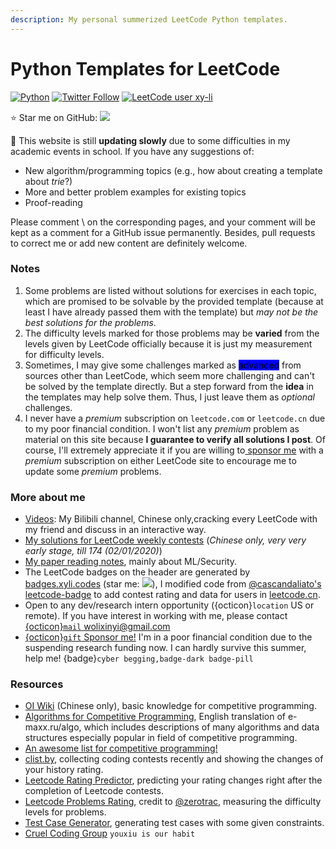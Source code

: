 ```yaml
---
description: My personal summerized LeetCode Python templates.
---
```


# Python Templates for LeetCode

[![Python](https://custom-icon-badges.herokuapp.com/badge/Python-3.10-blue?style=flat-square\&logo=python\&logoColor=white)](https://docs.python.org/3.10/) [![Twitter Follow](https://img.shields.io/twitter/follow/yangzhou301)](https://twitter.com/yangzhou301) [![LeetCode user xy-li](https://img.shields.io/badge/dynamic/json?style=flat-square\&labelColor=black\&color=%23ffa116\&label=Solved\&query=solvedOverTotal\&url=https%3A%2F%2Fbadge.xyli.tech/%2Fapi%2Fusers%2Fxy-li\&logo=leetcode\&logoColor=yellow)](https://leetcode.com/xy-li/)

:star: Star me on GitHub: [![](https://img.shields.io/github/stars/li-xin-yi/lctemplates?style=social)](https://github.com/li-xin-yi/lctemplates)

:mega: This website is still **updating slowly** due to some difficulties in my academic events in school. If you have any suggestions of:

* New algorithm/programming topics (e.g., how about creating a template about _trie_?)
* More and better problem examples for existing topics
* Proof-reading

Please comment \ on the corresponding pages, and your comment will be kept as a comment for a GitHub issue permanently. Besides, pull requests to correct me or add new content are definitely welcome.



### Notes

1. Some problems are listed without solutions for exercises in each topic, which are promised to be solvable by the provided template (because at least I have already passed them with the template) but _may not be the best solutions for the problems_.
2. The difficulty levels marked for those problems may be **varied** from the levels given by LeetCode officially because it is just my measurement for difficulty levels.
3. Sometimes, I may give some challenges marked as <mark style="background-color:blue;">advanced</mark> from sources other than LeetCode, which seem more challenging and can't be solved by the template directly. But a step forward from the **idea** in the templates may help solve them. Thus, I just leave them as _optional_ challenges.
4. I never have a _premium_ subscription on `leetcode.com` or `leetcode.cn` due to my poor financial condition. I won't list any _premium_ problem as material on this site because **I guarantee to verify all solutions I post**. Of course, I'll extremely appreciate it if you are willing to[ sponsor me](https://github.com/sponsors/li-xin-yi) with a _premium_ subscription on either LeetCode site to encourage me to update some _premium_ problems.

### More about me

* [Videos](https://space.bilibili.com/62988): My Bilibili channel, Chinese only,cracking every LeetCode with my friend and discuss in an interactive way.
* [My solutions for LeetCode weekly contests](http://notebook.xyli.me/categories/LeetCode/) (_Chinese only, very very early stage, till 174 (02/01/2020)_)
* [My paper reading notes](https://paper-weekly.readthedocs.io/en/latest/), mainly about ML/Security.
* The LeetCode badges on the header are generated by [badges.xyli.codes](https://badges.xyli.codes/) (star me: [![](https://img.shields.io/github/stars/li-xin-yi/leetcode-badge?style=social)](https://github.com/li-xin-yi/leetcode-badge)), I modified code from [@cascandaliato's leetcode-badge](https://github.com/cascandaliato/leetcode-badge) to add contest rating and data for users in [leetcode.cn](https://leetcode.cn/).
* Open to any dev/research intern opportunity ({octicon}`location` US or remote). If you have interest in working with me, please contact [{octicon}`mail` wolixinyi@gmail.com](mailto:wolixinyi@gmail.com)
* [{octicon}`gift` Sponsor me!](https://github.com/sponsors/li-xin-yi) I'm in a poor financial condition due to the suspending research funding now. I can hardly survive this summer, help me! {badge}`cyber begging,badge-dark badge-pill`

### Resources

* [OI Wiki](https://oi-wiki.org/) (Chinese only), basic knowledge for competitive programming.
* [Algorithms for Competitive Programming](https://cp-algorithms.com/), English translation of e-maxx.ru/algo, which includes descriptions of many algorithms and data structures especially popular in field of competitive programming.
* [An awesome list for competitive programming!](https://codeforces.com/blog/entry/23054)
* [clist.by](https://clist.by/), collecting coding contests recently and showing the changes of your history rating.
* [Leetcode Rating Predictor](https://lcpredictor.herokuapp.com/), predicting your rating changes right after the completion of Leetcode contests.
* [Leetcode Problems Rating](https://zerotrac.github.io/leetcode\_problem\_rating/), credit to [@zerotrac](https://leetcode.cn/u/zerotrac2/), measuring the difficulty levels for problems.
* [Test Case Generator](https://test-case-generator.herokuapp.com/), generating test cases with some given constraints.
* [ Cruel Coding Group](http://board.cruelcoding.com/) `youxiu is our habit`
